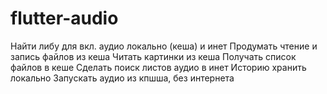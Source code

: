 # flutter-audio

Найти либу для вкл. аудио локально (кеша) и инет 
Продумать чтение и запись файлов из кеша 
Читать картинки из кеша 
Получать список файлов в кеше 
Сделать поиск листов аудио в инет
Историю хранить локально 
Запускать аудио из кпшша, без интернета 
